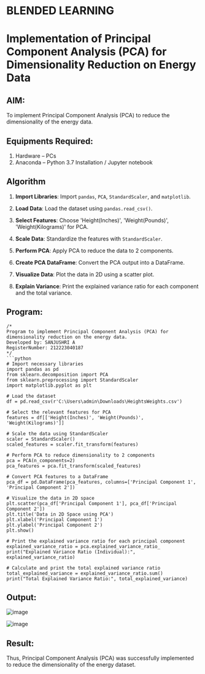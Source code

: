 # BLENDED LEARNING
# Implementation of Principal Component Analysis (PCA) for Dimensionality Reduction on Energy Data

## AIM:
To implement Principal Component Analysis (PCA) to reduce the dimensionality of the energy data.

## Equipments Required:
1. Hardware – PCs
2. Anaconda – Python 3.7 Installation / Jupyter notebook

## Algorithm
1. **Import Libraries**: Import `pandas`, `PCA`, `StandardScaler`, and `matplotlib`.

2. **Load Data**: Load the dataset using `pandas.read_csv()`.

3. **Select Features**: Choose 'Height(Inches)', 'Weight(Pounds)', 'Weight(Kilograms)' for PCA.

4. **Scale Data**: Standardize the features with `StandardScaler`.

5. **Perform PCA**: Apply PCA to reduce the data to 2 components.

6. **Create PCA DataFrame**: Convert the PCA output into a DataFrame.

7. **Visualize Data**: Plot the data in 2D using a scatter plot.

8. **Explain Variance**: Print the explained variance ratio for each component and the total variance.

 

## Program:
```
/*
Program to implement Principal Component Analysis (PCA) for dimensionality reduction on the energy data.
Developed by: SANJUSHRI A
RegisterNumber: 212223040187
*/
```python
# Import necessary libraries  
import pandas as pd  
from sklearn.decomposition import PCA  
from sklearn.preprocessing import StandardScaler  
import matplotlib.pyplot as plt  

# Load the dataset  
df = pd.read_csv(r'C:\Users\admin\Downloads\HeightsWeights.csv')  

# Select the relevant features for PCA  
features = df[['Height(Inches)', 'Weight(Pounds)', 'Weight(Kilograms)']]  

# Scale the data using StandardScaler  
scaler = StandardScaler()  
scaled_features = scaler.fit_transform(features)  

# Perform PCA to reduce dimensionality to 2 components  
pca = PCA(n_components=2)  
pca_features = pca.fit_transform(scaled_features)  

# Convert PCA features to a DataFrame  
pca_df = pd.DataFrame(pca_features, columns=['Principal Component 1', 'Principal Component 2'])  

# Visualize the data in 2D space  
plt.scatter(pca_df['Principal Component 1'], pca_df['Principal Component 2'])  
plt.title('Data in 2D Space using PCA')  
plt.xlabel('Principal Component 1')  
plt.ylabel('Principal Component 2')  
plt.show()  

# Print the explained variance ratio for each principal component  
explained_variance_ratio = pca.explained_variance_ratio_
print("Explained Variance Ratio (Individual):", explained_variance_ratio)

# Calculate and print the total explained variance ratio  
total_explained_variance = explained_variance_ratio.sum()
print("Total Explained Variance Ratio:", total_explained_variance)
```

## Output:
![image](https://github.com/user-attachments/assets/73f8ca76-ea2e-43d3-84e0-14ec0167327c)

![image](https://github.com/user-attachments/assets/be9b475e-20a4-4e8e-a542-bb855a710bb0)




## Result:
Thus, Principal Component Analysis (PCA) was successfully implemented to reduce the dimensionality of the energy dataset.
